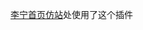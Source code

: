[李宁首页仿站](https://github.com/leat14536/practice/tree/gh-pages/%E4%BB%BF%E6%9D%8E%E5%AE%81%E5%AE%98%E7%BD%91)处使用了这个插件
